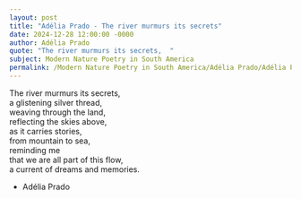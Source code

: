 ```yaml
---
layout: post
title: "Adélia Prado - The river murmurs its secrets"
date: 2024-12-28 12:00:00 -0000
author: Adélia Prado
quote: "The river murmurs its secrets,  "
subject: Modern Nature Poetry in South America
permalink: /Modern Nature Poetry in South America/Adélia Prado/Adélia Prado - The river murmurs its secrets
---
```


The river murmurs its secrets,  
a glistening silver thread,  
weaving through the land,  
reflecting the skies above,  
as it carries stories,  
from mountain to sea,  
reminding me  
that we are all part of this flow,  
a current of dreams and memories.

- Adélia Prado
